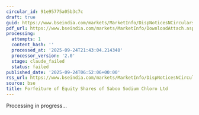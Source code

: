 ```yaml
---
circular_id: 91e95775a05b3c7c
draft: true
guid: https://www.bseindia.com/markets/MarketInfo/DispNoticesNCirculars.aspx?Noticeid={614B095B-6660-4837-8C70-677AB31FD216}&noticeno=20250924-4&dt=09/24/2025&icount=4&totcount=75&flag=0
pdf_url: https://www.bseindia.com/markets/MarketInfo/DownloadAttach.aspx?id=20250924-4&attachedId=9f4a7e68-e1c9-4c1c-b7b0-1c508a77e25c
processing:
  attempts: 1
  content_hash: ''
  processed_at: '2025-09-24T21:43:04.214340'
  processor_version: '2.0'
  stage: claude_failed
  status: failed
published_date: '2025-09-24T06:52:06+00:00'
rss_url: https://www.bseindia.com/markets/MarketInfo/DispNoticesNCirculars.aspx?Noticeid={614B095B-6660-4837-8C70-677AB31FD216}&noticeno=20250924-4&dt=09/24/2025&icount=4&totcount=75&flag=0
source: bse
title: Forfeiture of Equity Shares of Saboo Sodium Chloro Ltd
---
```


Processing in progress...